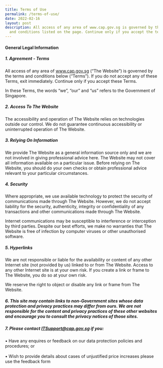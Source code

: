 ```yaml
---
title: Terms of Use
permalink: /terms-of-use/
date: 2022-02-16
layout: post
description: All access of any area of www.cap.gov.sg is governed by the terms
  and conditions listed on the page. Continue only if you accept the terms.
---
```

#### **General Legal Information**

##### 1.   Agreement - Terms
All access of any area of www.cap.gov.sg (“The Website”) is governed by the terms and conditions below (“Terms”). If you do not accept any of these Terms, exit immediately. Continue only if you accept these Terms.

In these Terms, the words “we”, “our” and “us” refers to the Government of Singapore.

##### 2.   Access To  The Website

The accessibility and operation of The Website relies on technologies outside our control. We do not guarantee continuous accessibility or uninterrupted operation of The Website.

##### 3. Relying On Information

We provide The Website as a general information source only and we are not involved in giving professional advice here. The Website may not cover all information available on a particular issue. Before relying on The Website, you should do your own checks or obtain professional advice relevant to your particular circumstances.

##### 4. Security

Where appropriate, we use available technology to protect the security of communications made through The Website. However, we do not accept liability for the security, authenticity, integrity or confidentiality of any transactions and other communications made through The Website.

Internet communications may be susceptible to interference or interception by third parties. Despite our best efforts, we make no warranties that The Website is free of infection by computer viruses or other unauthorised software.

##### 5. Hyperlinks

We are not responsible or liable for the availability or content of any other Internet site (not provided by us) linked to or from The Website. Access to any other Internet site is at your own risk. If you create a link or frame to The Website, you do so at your own risk.

We reserve the right to object or disable any link or frame from The Website.

##### 6. This site may contain links to non-Government sites whose data protection and privacy practices may differ from ours. We are not responsible for the content and privacy practices of these other websites and encourage you to consult the privacy notices of those sites.

##### 7. Please contact ITSupport@cap.gov.sg if you: 

•	Have any enquires or feedback on our data protection policies and procedures; or <br><br>
•	Wish to provide details about cases of unjustified price increases please use the feedback form